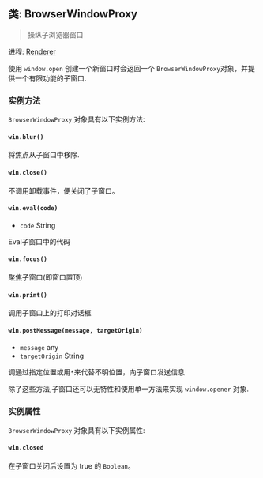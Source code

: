 ## 类: BrowserWindowProxy

> 操纵子浏览器窗口

进程: [ Renderer](../glossary.md#renderer-process)

使用 `window.open` 创建一个新窗口时会返回一个 `BrowserWindowProxy`对象，并提供一个有限功能的子窗口.

### 实例方法

`BrowserWindowProxy` 对象具有以下实例方法:

#### `win.blur()`

将焦点从子窗口中移除.

#### `win.close()`

不调用卸载事件，便关闭了子窗口。

#### `win.eval(code)`

* `code` String

Eval子窗口中的代码

#### `win.focus()`

聚焦子窗口(即窗口置顶)

#### `win.print()`

调用子窗口上的打印对话框

#### `win.postMessage(message, targetOrigin)`

* `message` any
* `targetOrigin` String

调通过指定位置或用`*`来代替不明位置，向子窗口发送信息

除了这些方法,子窗口还可以无特性和使用单一方法来实现 `window.opener` 对象.

### 实例属性

` BrowserWindowProxy ` 对象具有以下实例属性:

#### `win.closed`

在子窗口关闭后设置为 true 的 ` Boolean `。
